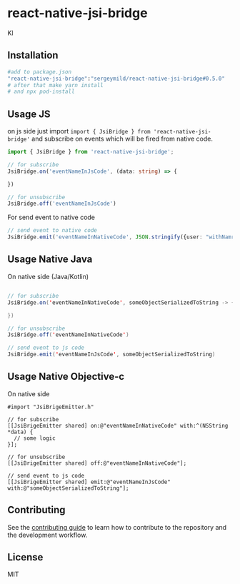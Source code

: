 # react-native-jsi-bridge

Kl

## Installation

```sh
#add to package.json
"react-native-jsi-bridge":"sergeymild/react-native-jsi-bridge#0.5.0"
# after that make yarn install
# and npx pod-install
```

## Usage JS

on js side just import `import { JsiBridge } from 'react-native-jsi-bridge'`
and subscribe on events which will be fired from native code.
```typescript
import { JsiBridge } from 'react-native-jsi-bridge';

// for subscribe
JsiBridge.on('eventNameInJsCode', (data: string) => {

})

// for unsubscribe
JsiBridge.off('eventNameInJsCode')
```

For send event to native code
```typescript
// send event to native code
JsiBridge.emit('eventNameInNativeCode', JSON.stringify({user: "withNamr"}))
```

## Usage Native Java

On native side (Java/Kotlin)
```java

// for subscribe
JsiBridge.on('eventNameInNativeCode', someObjectSerializedToString -> {

})

// for unsubscribe
JsiBridge.off('eventNameInNativeCode')

// send event to js code
JsiBridge.emit('eventNameInJsCode', someObjectSerializedToString)
```

## Usage Native Objective-c

On native side
```
#import "JsiBrigeEmitter.h"

// for subscribe
[[JsiBrigeEmitter shared] on:@"eventNameInNativeCode" with:^(NSString *data) {
  // some logic
}];

// for unsubscribe
[[JsiBrigeEmitter shared] off:@"eventNameInNativeCode"];

// send event to js code
[[JsiBrigeEmitter shared] emit:@"eventNameInJsCode" with:@"someObjectSerializedToString"];
```

## Contributing

See the [contributing guide](CONTRIBUTING.md) to learn how to contribute to the repository and the development workflow.

## License

MIT
